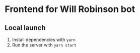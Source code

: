 # Frontend for Will Robinson bot

## Local launch

1. Install dependencies with `yarn`
2. Run the server with `yarn start`
